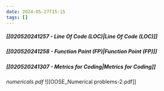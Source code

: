 ```yaml
---
date: 2024-05-27T15:15
tags: []
---
```

##### [[020520241257 - Line Of Code (LOC)|Line Of Code (LOC)]]
##### [[020520241258 - Function Point (FP)|Function Point (FP)]]
##### [[020520241307 - Metrics for Coding|Metrics for Coding]]

*numericals pdf*
![[OOSE_Numerical problems-2.pdf]]